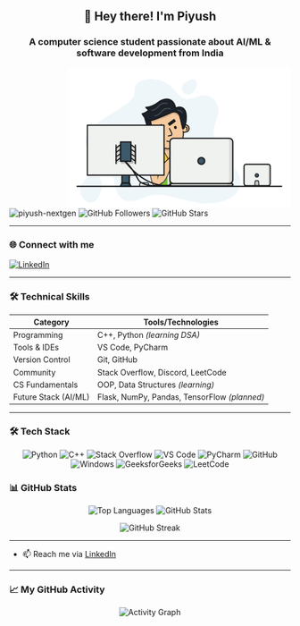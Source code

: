 <h2 align="center">👋 Hey there! I'm Piyush</h2>
<h3 align="center">A computer science student passionate about AI/ML & software development from India</h3>

<img align="right" alt="coding" width="400" src="https://raw.githubusercontent.com/rajpratyush/rajpratyush/master/me_1.gif" />

<p align="left">
  <!-- Badges -->
  <img src="https://komarev.com/ghpvc/?username=piyush-nextgen&label=Profile%20views&color=0e75b6&style=flat" alt="piyush-nextgen" />
  <img src="https://img.shields.io/github/followers/piyush-nextgen?label=Followers&style=social" alt="GitHub Followers" />
  <img src="https://img.shields.io/github/stars/piyush-nextgen?label=Stars&style=social" alt="GitHub Stars" />
</p>

---

### 🌐 Connect with me
<p align="left">
  <a href="https://www.linkedin.com/in/piyush-baraskar-994ab6337" target="_blank">
    <img src="https://img.shields.io/badge/LinkedIn-blue?logo=linkedin&style=for-the-badge" alt="LinkedIn" />
  </a>
</p>

---

### 🛠️ Technical Skills

| Category             | Tools/Technologies                                                            |
|----------------------|-------------------------------------------------------------------------------|
| Programming          | C++, Python *(learning DSA)*                                                  |
| Tools & IDEs         | VS Code, PyCharm                                                              |
| Version Control      | Git, GitHub                                                                   |
| Community            | Stack Overflow, Discord, LeetCode                                             |
| CS Fundamentals      | OOP, Data Structures *(learning)*                                             |
| Future Stack (AI/ML) | Flask, NumPy, Pandas, TensorFlow *(planned)*                                  |

---

### 🛠️ Tech Stack

<p align="center">
  <!-- Python -->
  <img src="https://img.shields.io/badge/Python-3776AB?style=for-the-badge&logo=python&logoColor=white" alt="Python" />
  
  <!-- C++ -->
  <img src="https://img.shields.io/badge/C++-00599C?style=for-the-badge&logo=cplusplus&logoColor=white" alt="C++" />
  
  <!-- Stack Overflow -->
  <img src="https://img.shields.io/badge/Stack%20Overflow-FE7A16?style=for-the-badge&logo=stackoverflow&logoColor=white" alt="Stack Overflow" />
  
  <!-- VS Code -->
  <img src="https://img.shields.io/badge/VS%20Code-007ACC?style=for-the-badge&logo=visualstudiocode&logoColor=white" alt="VS Code" />
  
  <!-- PyCharm -->
  <img src="https://img.shields.io/badge/PyCharm-000000?style=for-the-badge&logo=pycharm&logoColor=white" alt="PyCharm" />
  
  <!-- GitHub -->
  <img src="https://img.shields.io/badge/GitHub-181717?style=for-the-badge&logo=github&logoColor=white" alt="GitHub" />
  
  <!-- Windows -->
  <img src="https://img.shields.io/badge/Windows-0078D6?style=for-the-badge&logo=windows&logoColor=white" alt="Windows" />
  
  <!-- GeeksforGeeks -->
  <img src="https://img.shields.io/badge/GeeksforGeeks-0F9D58?style=for-the-badge&logo=geeksforgeeks&logoColor=white" alt="GeeksforGeeks" />
  
  <!-- LeetCode -->
  <img src="https://img.shields.io/badge/LeetCode-FFA116?style=for-the-badge&logo=leetcode&logoColor=white" alt="LeetCode" />
</p>

### 📊 GitHub Stats
<p align="center">
  <img width="47%" src="https://github-readme-stats.vercel.app/api/top-langs?username=piyush-nextgen&show_icons=true&locale=en&layout=compact&count_private=true" alt="Top Languages" />
  <img width="47%" src="https://github-readme-stats.vercel.app/api?username=piyush-nextgen&show_icons=true&locale=en&count_private=true&include_all_commits=true" alt="GitHub Stats" />
</p>

<p align="center">
  <img src="https://github-readme-streak-stats.herokuapp.com/?user=piyush-nextgen&theme=default" alt="GitHub Streak" />
</p>

---

 
- 📫 Reach me via [LinkedIn](https://www.linkedin.com/in/piyush-baraskar-994ab6337)

---

### 📈 My GitHub Activity
<p align="center">
  <img src="https://github-readme-activity-graph.vercel.app/graph?username=piyush-nextgen&theme=react-dark" alt="Activity Graph" />
</p>